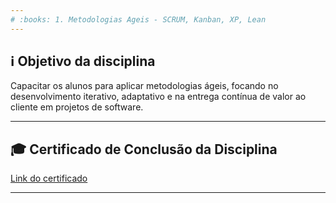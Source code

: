 ```yaml
---
# :books: 1. Metodologias Ageis - SCRUM, Kanban, XP, Lean
---
```

## :information_source: Objetivo da disciplina
Capacitar os alunos para aplicar metodologias ágeis, focando no desenvolvimento iterativo, adaptativo e na entrega contínua de valor ao cliente em projetos de software.

---
## :mortar_board: Certificado de Conclusão da Disciplina
[Link do certificado](./Certificado%20de%20Conclusao%20da%20Disciplina.pdf)

---
